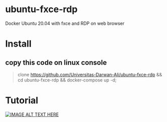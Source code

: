 # ubuntu-fxce-rdp
Docker Ubuntu 20.04 with fxce and RDP on web browser

# Install
## copy this code on linux console
> clone https://github.com/Universitas-Darwan-Ali/ubuntu-fxce-rdp && cd ubuntu-fxce-rdp && docker-compose up -d;

# Tutorial
[![IMAGE ALT TEXT HERE](http://img.youtube.com/vi/nPQMhv5kphM/0.jpg)](http://www.youtube.com/watch?v=nPQMhv5kphM)
